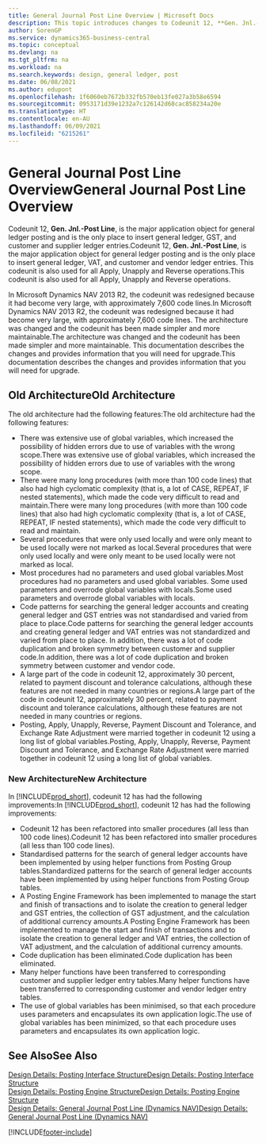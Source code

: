 ```yaml
---
title: General Journal Post Line Overview | Microsoft Docs
description: This topic introduces changes to Codeunit 12, **Gen. Jnl.-Post Line**, which is the major application object for general ledger posting and is the only place to insert general ledger, GST, and customer and supplier ledger entries.
author: SorenGP
ms.service: dynamics365-business-central
ms.topic: conceptual
ms.devlang: na
ms.tgt_pltfrm: na
ms.workload: na
ms.search.keywords: design, general ledger, post
ms.date: 06/08/2021
ms.author: edupont
ms.openlocfilehash: 1f6060eb7672b332fb570eb13fe027a3b58e6594
ms.sourcegitcommit: 0953171d39e1232a7c126142d68cac858234a20e
ms.translationtype: HT
ms.contentlocale: en-AU
ms.lasthandoff: 06/09/2021
ms.locfileid: "6215261"
---
```

# <a name="general-journal-post-line-overview"></a><span data-ttu-id="e33b5-103">General Journal Post Line Overview</span><span class="sxs-lookup"><span data-stu-id="e33b5-103">General Journal Post Line Overview</span></span>

<span data-ttu-id="e33b5-104">Codeunit 12, **Gen. Jnl.-Post Line**, is the major application object for general ledger posting and is the only place to insert general ledger, GST, and customer and supplier ledger entries.</span><span class="sxs-lookup"><span data-stu-id="e33b5-104">Codeunit 12, **Gen. Jnl.-Post Line**, is the major application object for general ledger posting and is the only place to insert general ledger, VAT, and customer and vendor ledger entries.</span></span> <span data-ttu-id="e33b5-105">This codeunit is also used for all Apply, Unapply and Reverse operations.</span><span class="sxs-lookup"><span data-stu-id="e33b5-105">This codeunit is also used for all Apply, Unapply and Reverse operations.</span></span>  
  
<span data-ttu-id="e33b5-106">In Microsoft Dynamics NAV 2013 R2, the codeunit was redesigned because it had become very large, with approximately 7,600 code lines.</span><span class="sxs-lookup"><span data-stu-id="e33b5-106">In Microsoft Dynamics NAV 2013 R2, the codeunit was redesigned because it had become very large, with approximately 7,600 code lines.</span></span> <span data-ttu-id="e33b5-107">The architecture was changed and the codeunit has been made simpler and more maintainable.</span><span class="sxs-lookup"><span data-stu-id="e33b5-107">The architecture was changed and the codeunit has been made simpler and more maintainable.</span></span> <span data-ttu-id="e33b5-108">This documentation describes the changes and provides information that you will need for upgrade.</span><span class="sxs-lookup"><span data-stu-id="e33b5-108">This documentation describes the changes and provides information that you will need for upgrade.</span></span>  
  
## <a name="old-architecture"></a><span data-ttu-id="e33b5-109">Old Architecture</span><span class="sxs-lookup"><span data-stu-id="e33b5-109">Old Architecture</span></span>  
<span data-ttu-id="e33b5-110">The old architecture had the following features:</span><span class="sxs-lookup"><span data-stu-id="e33b5-110">The old architecture had the following features:</span></span>  
  
* <span data-ttu-id="e33b5-111">There was extensive use of global variables, which increased the possibility of hidden errors due to use of variables with the wrong scope.</span><span class="sxs-lookup"><span data-stu-id="e33b5-111">There was extensive use of global variables, which increased the possibility of hidden errors due to use of variables with the wrong scope.</span></span>  
* <span data-ttu-id="e33b5-112">There were many long procedures (with more than 100 code lines) that also had high cyclomatic complexity (that is, a lot of CASE, REPEAT, IF nested statements), which made the code very difficult to read and maintain.</span><span class="sxs-lookup"><span data-stu-id="e33b5-112">There were many long procedures (with more than 100 code lines) that also had high cyclomatic complexity (that is, a lot of CASE, REPEAT, IF nested statements), which made the code very difficult to read and maintain.</span></span>  
* <span data-ttu-id="e33b5-113">Several procedures that were only used locally and were only meant to be used locally were not marked as local.</span><span class="sxs-lookup"><span data-stu-id="e33b5-113">Several procedures that were only used locally and were only meant to be used locally were not marked as local.</span></span>  
* <span data-ttu-id="e33b5-114">Most procedures had no parameters and used global variables.</span><span class="sxs-lookup"><span data-stu-id="e33b5-114">Most procedures had no parameters and used global variables.</span></span> <span data-ttu-id="e33b5-115">Some used parameters and overrode global variables with locals.</span><span class="sxs-lookup"><span data-stu-id="e33b5-115">Some used parameters and overrode global variables with locals.</span></span>  
* <span data-ttu-id="e33b5-116">Code patterns for searching the general ledger accounts and creating general ledger and GST entries was not standardised and varied from place to place.</span><span class="sxs-lookup"><span data-stu-id="e33b5-116">Code patterns for searching the general ledger accounts and creating general ledger and VAT entries was not standardized and varied from place to place.</span></span> <span data-ttu-id="e33b5-117">In addition, there was a lot of code duplication and broken symmetry between customer and supplier code.</span><span class="sxs-lookup"><span data-stu-id="e33b5-117">In addition, there was a lot of code duplication and broken symmetry between customer and vendor code.</span></span>  
* <span data-ttu-id="e33b5-118">A large part of the code in codeunit 12, approximately 30 percent, related to payment discount and tolerance calculations, although these features are not needed in many countries or regions.</span><span class="sxs-lookup"><span data-stu-id="e33b5-118">A large part of the code in codeunit 12, approximately 30 percent, related to payment discount and tolerance calculations, although these features are not needed in many countries or regions.</span></span>  
* <span data-ttu-id="e33b5-119">Posting, Apply, Unapply, Reverse, Payment Discount and Tolerance, and Exchange Rate Adjustment were married together in codeunit 12 using a long list of global variables.</span><span class="sxs-lookup"><span data-stu-id="e33b5-119">Posting, Apply, Unapply, Reverse, Payment Discount and Tolerance, and Exchange Rate Adjustment were married together in codeunit 12 using a long list of global variables.</span></span>  
  
### <a name="new-architecture"></a><span data-ttu-id="e33b5-120">New Architecture</span><span class="sxs-lookup"><span data-stu-id="e33b5-120">New Architecture</span></span>  
<span data-ttu-id="e33b5-121">In [!INCLUDE[prod_short](includes/prod_short.md)], codeunit 12 has had the following improvements:</span><span class="sxs-lookup"><span data-stu-id="e33b5-121">In [!INCLUDE[prod_short](includes/prod_short.md)], codeunit 12 has had the following improvements:</span></span>  
  
* <span data-ttu-id="e33b5-122">Codeunit 12 has been refactored into smaller procedures (all less than 100 code lines).</span><span class="sxs-lookup"><span data-stu-id="e33b5-122">Codeunit 12 has been refactored into smaller procedures (all less than 100 code lines).</span></span>  
* <span data-ttu-id="e33b5-123">Standardised patterns for the search of general ledger accounts have been implemented by using helper functions from Posting Group tables.</span><span class="sxs-lookup"><span data-stu-id="e33b5-123">Standardized patterns for the search of general ledger accounts have been implemented by using helper functions from Posting Group tables.</span></span>  
* <span data-ttu-id="e33b5-124">A Posting Engine Framework has been implemented to manage the start and finish of transactions and to isolate the creation to general ledger and GST entries, the collection of GST adjustment, and the calculation of additional currency amounts.</span><span class="sxs-lookup"><span data-stu-id="e33b5-124">A Posting Engine Framework has been implemented to manage the start and finish of transactions and to isolate the creation to general ledger and VAT entries, the collection of VAT adjustment, and the calculation of additional currency amounts.</span></span>  
* <span data-ttu-id="e33b5-125">Code duplication has been eliminated.</span><span class="sxs-lookup"><span data-stu-id="e33b5-125">Code duplication has been eliminated.</span></span>  
* <span data-ttu-id="e33b5-126">Many helper functions have been transferred to corresponding customer and supplier ledger entry tables.</span><span class="sxs-lookup"><span data-stu-id="e33b5-126">Many helper functions have been transferred to corresponding customer and vendor ledger entry tables.</span></span>  
* <span data-ttu-id="e33b5-127">The use of global variables has been minimised, so that each procedure uses parameters and encapsulates its own application logic.</span><span class="sxs-lookup"><span data-stu-id="e33b5-127">The use of global variables has been minimized, so that each procedure uses parameters and encapsulates its own application logic.</span></span>  
  
## <a name="see-also"></a><span data-ttu-id="e33b5-128">See Also</span><span class="sxs-lookup"><span data-stu-id="e33b5-128">See Also</span></span>

[<span data-ttu-id="e33b5-129">Design Details: Posting Interface Structure</span><span class="sxs-lookup"><span data-stu-id="e33b5-129">Design Details: Posting Interface Structure</span></span>](design-details-posting-interface-structure.md)  
[<span data-ttu-id="e33b5-130">Design Details: Posting Engine Structure</span><span class="sxs-lookup"><span data-stu-id="e33b5-130">Design Details: Posting Engine Structure</span></span>](design-details-posting-engine-structure.md)  
[<span data-ttu-id="e33b5-131">Design Details: General Journal Post Line (Dynamics NAV)</span><span class="sxs-lookup"><span data-stu-id="e33b5-131">Design Details: General Journal Post Line (Dynamics NAV)</span></span>](/dynamics-nav-app/design-details-general-journal-post-line)  


[!INCLUDE[footer-include](includes/footer-banner.md)]